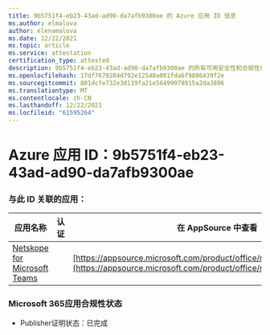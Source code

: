 ```yaml
---
title: 9b5751f4-eb23-43ad-ad90-da7afb9300ae 的 Azure 应用 ID 信息
ms.author: elmalova
author: elenamalova
ms.date: 12/22/2021
ms.topic: article
ms.service: attestation
certification_type: attested
description: 9b5751f4-eb23-43ad-ad90-da7afb9300ae 的所有可用安全性和合规性信息。
ms.openlocfilehash: 17df7679284d792e12540a001fda6f9886439f2e
ms.sourcegitcommit: 801dcfe732e3d119fa21e56499978915a2da3896
ms.translationtype: MT
ms.contentlocale: zh-CN
ms.lasthandoff: 12/22/2021
ms.locfileid: "61595264"
---
```

# <a name="azure-app-id-9b5751f4-eb23-43ad-ad90-da7afb9300ae"></a>Azure 应用 ID：9b5751f4-eb23-43ad-ad90-da7afb9300ae


### <a name="apps-associated-with-this-id"></a>与此 ID 关联的应用：
| **应用名称** | **认证** | **在 AppSource 中查看** |
|--------------|---------------|-----------------------|
| [Netskope for Microsoft Teams](https://docs.microsoft.com/microsoft-365-app-certification/forward/netskope.netskope_teams) |  | [https://appsource.microsoft.com/product/office/netskope.netskope_teams](https://appsource.microsoft.com/product/office/netskope.netskope_teams) |

### <a name="microsoft-365-app-compliance-status"></a>Microsoft 365应用合规性状态
- Publisher证明状态：已完成
